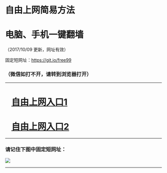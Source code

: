 ﻿# 自由上网简易方法

# 电脑、手机一键翻墙

（2017/10/09 更新，网址有效）

固定短网址：https://git.io/free99

### （微信如打不开，请转到浏览器打开）


***





# &nbsp;&nbsp; <a href="http://ft2603814823.fwq-tz-1001.info/fwqtz01.html?t=100900131074 " target="_blank">自由上网入口1</a>
# &nbsp;&nbsp; <a href="http://ft1095714092.fwq-tz-1002.info/fwqtz02.html?t=100900131460 " target="_blank">自由上网入口2</a>
***

### 请记住下图中固定短网址：

<img src="https://s3-us-west-2.amazonaws.com/fwq-1001/yjfq-20170905okok.png" /> 


***

